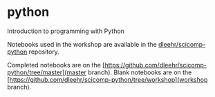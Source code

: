 python
==========

Introduction to programming with Python

Notebooks used in the workshop are available in the  [dleehr/scicomp-python](https://github.com/dleehr/scicomp-python) repository.

Completed notebooks are on the [https://github.com/dleehr/scicomp-python/tree/master](master branch).
Blank notebooks are on the [https://github.com/dleehr/scicomp-python/tree/workshop](workshop branch).

